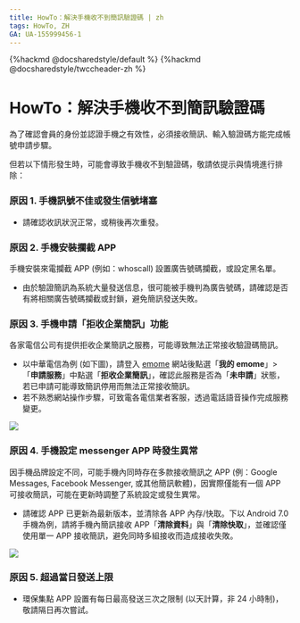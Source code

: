 ```yaml
---
title: HowTo：解決手機收不到簡訊驗證碼 | zh
tags: HowTo, ZH
GA: UA-155999456-1
---
```


{%hackmd @docsharedstyle/default %}
{%hackmd @docsharedstyle/twccheader-zh %}

# HowTo：解決手機收不到簡訊驗證碼

為了確認會員的身份並認證手機之有效性，必須接收簡訊、輸入驗證碼方能完成帳號申請步驟。 

但若以下情形發生時，可能會導致手機收不到驗證碼，敬請依提示與情境進行排除： 

### 原因 1. 手機訊號不佳或發生信號堵塞
 
- 請確認收訊狀況正常，或稍後再次重發。

### 原因 2. 手機安裝攔截 APP

手機安裝來電攔截 APP (例如：whoscall) 設置廣告號碼攔截，或設定黑名單。

- 由於驗證簡訊為系統大量發送信息，很可能被手機判為廣告號碼，請確認是否有將相關廣告號碼攔截或封鎖，避免簡訊發送失敗。

### 原因 3. 手機申請「拒收企業簡訊」功能

各家電信公司有提供拒收企業簡訊之服務，可能導致無法正常接收驗證碼簡訊。
- 以中華電信為例 (如下圖)，請登入 [emome](https://www.emome.net/) 網站後點選「**我的 emome**」>「**申請服務**」中點選「**拒收企業簡訊**」，確認此服務是否為「**未申請**」狀態，若已申請可能導致簡訊停用而無法正常接收簡訊。
- 若不熟悉網站操作步驟，可致電各電信業者客服，透過電話語音操作完成服務變更。
 
![](https://cos.twcc.ai/SYS-MANUAL/uploads/upload_b5225af922737d34cbf6b6aec66ee43f.png)


### 原因 4. 手機設定 messenger  APP 時發生異常

因手機品牌設定不同，可能手機內同時存在多款接收簡訊之 APP (例：Google Messages, Facebook Messenger, 或其他簡訊軟體)，因實際僅能有一個 APP 可接收簡訊，可能在更新時調整了系統設定或發生異常。

- 請確認 APP 已更新為最新版本，並清除各 APP 內存/快取。下以 Android 7.0 手機為例，請將手機內簡訊接收 APP「**清除資料**」與「**清除快取**」，並確認僅使用單一 APP 接收簡訊，避免同時多組接收而造成接收失敗。

![](https://cos.twcc.ai/SYS-MANUAL/uploads/upload_02eacf67c3cd61404323a63f03a30cdd.png)

### 原因 5. 超過當日發送上限

- 環保集點 APP 設置有每日最高發送三次之限制 (以天計算，非 24 小時制)，敬請隔日再次嘗試。
